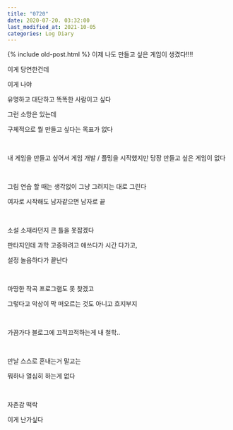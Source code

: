```yaml
---
title: "0720"
date: 2020-07-20. 03:32:00
last_modified_at: 2021-10-05
categories: Log Diary
---
```

{% include old-post.html %}
이제 나도 만들고 싶은 게임이 생겼다!!!!

이게 당연한건데

이게 나야

유명하고 대단하고 똑똑한 사람이고 싶다

그런 소망은 있는데

구체적으로 뭘 만들고 싶다는 목표가 없다

​

내 게임을 만들고 싶어서 게임 개발 / 플밍을 시작했지만 당장 만들고 싶은 게임이 없다

​

그림 연습 할 때는 생각없이 그냥 그려지는 대로 그린다

여자로 시작해도 남자같으면 남자로 끝

​

소설 소재라던지 큰 틀을 못잡겠다

판타지인데 과학 고증하려고 애쓰다가 시간 다가고,

설정 놀음하다가 끝난다

​

마땅한 작곡 프로그램도 못 찾겠고

그렇다고 악상이 막 떠오르는 것도 아니고 흐지부지

​

가끔가다 블로그에 끄적끄적하는게 내 철학..

​

만날 스스로 혼내는거 말고는

뭐하나 열심히 하는게 없다

​

자존감 떡락

이게 난가싶다
